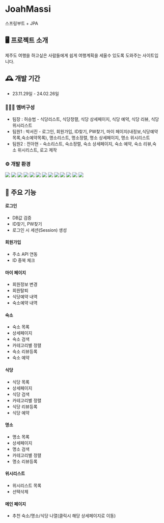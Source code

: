 # JoahMassi

스프링부트 + JPA

## 🖥️ 프로젝트 소개
제주도 여행을 하고싶은 사람들에게 쉽게 여행계획을 세울수 있도록 도와주는 사이트입니다.
<br>

## 🕰️ 개발 기간
* 23.11.29일 - 24.02.26일

### 🧑‍🤝‍🧑 멤버구성
 - 팀장  : 허승범 - 식당리스트, 식당정렬, 식당 상세페이지, 식당 예약, 식당 리뷰, 식당 위시리스트
 - 팀원1 : 박서진 - 로그인, 회원가입, ID찾기, PW찾기, 마이 페이지(내정보,식당예약목록,숙소예약목록), 명소리스트, 명소정렬, 명소 상세페이지, 명소 위시리스트
 - 팀원2 : 전아현 - 숙소리스트, 숙소정렬, 숙소 상세페이지, 숙소 예약, 숙소 리뷰,숙소 위시리스트, 로고 제작

### ⚙️ 개발 환경
<img src="https://img.shields.io/badge/java-007396?style=for-the-badge&logo=java&logoColor=white"> <img src="https://img.shields.io/badge/html5-E34F26?style=for-the-badge&logo=html5&logoColor=white"> <img src="https://img.shields.io/badge/css-1572B6?style=for-the-badge&logo=css3&logoColor=white">
<img src="https://img.shields.io/badge/javascript-F7DF1E?style=for-the-badge&logo=javascript&logoColor=black"> <img src="https://img.shields.io/badge/jquery-0769AD?style=for-the-badge&logo=jquery&logoColor=white"> <img src="https://img.shields.io/badge/oracle-F80000?style=for-the-badge&logo=oracle&logoColor=white">
<img src="https://img.shields.io/badge/springboot-6DB33F?style=for-the-badge&logo=springboot&logoColor=white">
<img src="https://img.shields.io/badge/bootstrap-7952B3?style=for-the-badge&logo=bootstrap&logoColor=white">
<img src="https://img.shields.io/badge/github-181717?style=for-the-badge&logo=github&logoColor=white">
<img src="https://img.shields.io/badge/gradle-02303A?style=for-the-badge&logo=gradle&logoColor=white">
<img src="https://camo.githubusercontent.com/bc9be2d5f2cd9023c12067484478eba2228d9f6e0861d6d1ad3839d0f4c4959f/68747470733a2f2f696d672e736869656c64732e696f2f62616467652f61706163686520746f6d6361742d4638444337353f7374796c653d666f722d7468652d6261646765266c6f676f3d617061636865746f6d636174266c6f676f436f6c6f723d7768697465" data-canonical-src="https://img.shields.io/badge/apache tomcat-F8DC75?style=for-the-badge&amp;logo=apachetomcat&amp;logoColor=white" style="max-width: 100%;">
<img src="https://camo.githubusercontent.com/85b327c3aeb9db239bb1aa4a792223c3afa67d1cb8aac87a6640c7d21882ba5b/68747470733a2f2f696d672e736869656c64732e696f2f62616467652f537072696e672044617461204a50412d3243323235353f7374796c653d666f722d7468652d6261646765266c6f676f3d616d617a6f6e646f63756d656e746462266c6f676f436f6c6f723d7768697465" data-canonical-src="https://img.shields.io/badge/Spring Data JPA-2C2255?style=for-the-badge&amp;logo=amazondocumentdb&amp;logoColor=white" style="max-width: 100%;">
<img src="https://camo.githubusercontent.com/bbd5d3ebdffeb4494f3d8d4ae3bf47c8494adf9f0b8738869ddf92008e171d55/68747470733a2f2f696d672e736869656c64732e696f2f62616467652f5468796d656c6561662d3030354630463f7374796c653d666f722d7468652d6261646765266c6f676f3d5468796d656c656166266c6f676f436f6c6f723d7768697465" data-canonical-src="https://img.shields.io/badge/Thymeleaf-005F0F?style=for-the-badge&amp;logo=Thymeleaf&amp;logoColor=white" style="max-width: 100%;">


## 📌 주요 기능
#### 로그인
- DB값 검증
- ID찾기, PW찾기
- 로그인 시 세션(Session) 생성

#### 회원가입
- 주소 API 연동
- ID 중복 체크

#### 마이 페이지
- 회원정보 변경
- 회원탈퇴
- 식당예약 내역
- 숙소예약 내역

#### 숙소
- 숙소 목록
- 상세페이지
- 숙소 검색
- 카테고리별 정렬
- 숙소 리뷰등록
- 숙소 예약

#### 식당
- 식당 목록
- 상세페이지
- 식당 검색
- 카테고리별 정렬
- 식당 리뷰등록
- 식당 예약

#### 명소
- 명소 목록
- 상세페이지
- 명소 검색
- 카테고리별 정렬
- 명소 리뷰등록

#### 위시리스트
- 위시리스트 목록
- 선택삭제

#### 메인 페이지
- 추천 숙소/명소/식당 나열(클릭시 해당 상세페이지로 이동)
